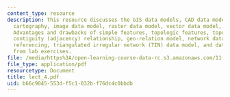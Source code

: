 ```yaml
---
content_type: resource
description: This resource discusses the GIS data models, CAD data models, computer
  cartography, image data model, raster data model, vector data model, simple features,
  Advantages and drawbacks of simple features, topologic features, topologic structures,
  contiguity (adjacency) relationship, geo-relation model, network data model, linear
  referencing, triangulated irregular network (TIN) data model, and data model examples
  from lab exercises.
file: /media/https%3A/open-learning-course-data-rc.s3.amazonaws.com/11-520-a-workshop-on-geographic-information-systems-fall-2005/b66c9045553df5c1032bf76dc4c0bbdb_lect_4.pdf
file_type: application/pdf
resourcetype: Document
title: lect_4.pdf
uid: b66c9045-553d-f5c1-032b-f76dc4c0bbdb
---
```

